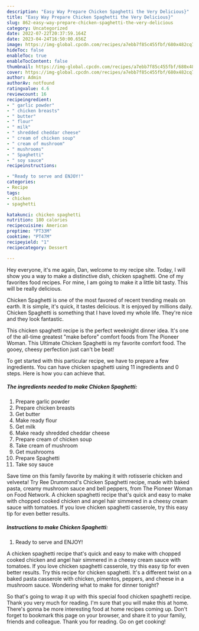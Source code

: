 ```yaml
---
description: "Easy Way Prepare Chicken Spaghetti the Very Delicious}"
title: "Easy Way Prepare Chicken Spaghetti the Very Delicious}"
slug: 862-easy-way-prepare-chicken-spaghetti-the-very-delicious
category: Uncategorized
date: 2022-07-22T20:37:59.164Z
date: 2023-04-24T16:50:00.656Z
image: https://img-global.cpcdn.com/recipes/a7ebb7f85c455fbf/680x482cq70/chicken-spaghetti-recipe-main-photo.jpg
hideToc: false
enableToc: true
enableTocContent: false
thumbnail: https://img-global.cpcdn.com/recipes/a7ebb7f85c455fbf/680x482cq70/chicken-spaghetti-recipe-main-photo.jpg
cover: https://img-global.cpcdn.com/recipes/a7ebb7f85c455fbf/680x482cq70/chicken-spaghetti-recipe-main-photo.jpg
author: Admin
authorAv: notfound
ratingvalue: 4.6
reviewcount: 16
recipeingredient:
- " garlic powder"
- " chicken breasts"
- " butter"
- " flour"
- " milk"
- " shredded cheddar cheese"
- " cream of chicken soup"
- " cream of mushroom"
- " mushrooms"
- " Spaghetti"
- " soy sauce"
recipeinstructions:

- "Ready to serve and ENJOY!"
categories:
- Recipe
tags:
- chicken
- spaghetti

katakunci: chicken spaghetti 
nutrition: 180 calories
recipecuisine: American
preptime: "PT33M"
cooktime: "PT47M"
recipeyield: "1"
recipecategory: Dessert

---
```



Hey everyone, it's me again, Dan, welcome to my recipe site. Today, I will show you a way to make a distinctive dish, chicken spaghetti. One of my favorites food recipes. For mine, I am going to make it a little bit tasty. This will be really delicious.

Chicken Spaghetti is one of the most favored of recent trending meals on earth. It is simple, it's quick, it tastes delicious. It is enjoyed by millions daily. Chicken Spaghetti is something that I have loved my whole life. They're nice and they look fantastic.

This chicken spaghetti recipe is the perfect weeknight dinner idea. It&#39;s one of the all-time greatest &#34;make before&#34; comfort foods from The Pioneer Woman. This Ultimate Chicken Spaghetti is my favorite comfort food. The gooey, cheesy perfection just can&#39;t be beat!


To get started with this particular recipe, we have to prepare a few ingredients. You can have chicken spaghetti using 11 ingredients and 0 steps. Here is how you can achieve that.

<!--inarticleads1-->

##### The ingredients needed to make Chicken Spaghetti:

1. Prepare  garlic powder
1. Prepare  chicken breasts
1. Get  butter
1. Make ready  flour
1. Get  milk
1. Make ready  shredded cheddar cheese
1. Prepare  cream of chicken soup
1. Take  cream of mushroom
1. Get  mushrooms
1. Prepare  Spaghetti
1. Take  soy sauce


Save time on this family favorite by making it with rotisserie chicken and velveeta! Try Ree Drummond&#39;s Chicken Spaghetti recipe, made with baked pasta, creamy mushroom sauce and bell peppers, from The Pioneer Woman on Food Network. A chicken spaghetti recipe that&#39;s quick and easy to make with chopped cooked chicken and angel hair simmered in a cheesy cream sauce with tomatoes. If you love chicken spaghetti casserole, try this easy tip for even better results. 

<!--inarticleads2-->

##### Instructions to make Chicken Spaghetti:


1. Ready to serve and ENJOY!

A chicken spaghetti recipe that&#39;s quick and easy to make with chopped cooked chicken and angel hair simmered in a cheesy cream sauce with tomatoes. If you love chicken spaghetti casserole, try this easy tip for even better results. Try this recipe for chicken spaghetti. It&#39;s a different twist on a baked pasta casserole with chicken, pimentos, peppers, and cheese in a mushroom sauce. Wondering what to make for dinner tonight? 

So that's going to wrap it up with this special food chicken spaghetti recipe. Thank you very much for reading. I'm sure that you will make this at home. There's gonna be more interesting food at home recipes coming up. Don't forget to bookmark this page on your browser, and share it to your family, friends and colleague. Thank you for reading. Go on get cooking!

